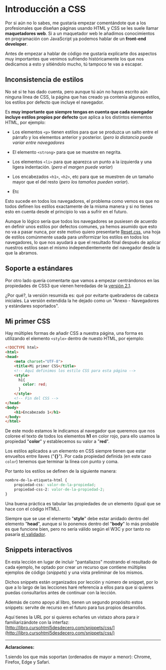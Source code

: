 # Introducción a CSS

Por si aún no lo sabes, me gustaría empezar comentándote que a los profesionales que diseñan páginas usando HTML y CSS se les suele llamar **maquetadores web**. Si a un maquetador web le añadimos conocimientos en programación con JavaScript ya podemos hablar de un **front-end developer**.

Antes de empezar a hablar de código me gustaría explicarte dos aspectos muy importantes que venimos sufriendo históricamente los que nos dedicamos a esto y sitiéndolo mucho, tú tampoco te vas a escapar.


## Inconsistencia de estilos
No sé si te has dado cuenta, pero aunque tú aún no hayas escrito aún ninguna línea de CSS, la página que has creado ya contenía algunos estilos, los estilos por defecto que incluye el navegador.

Es **muy importante que siempre tengas en cuenta que cada navegador incluye estilos propios por defecto** que aplica a los distintos elementos HTML, por ejemplo:

* Los elementos `<p>` tienen estilos para que se produzca un salto entre el párrafo y los elementos anterior y posterior. (*pero la distancia puede variar entre navegadores*

* El elemento `<strong>` para que se muestre en negrita.

* Los elementos `<li>` para que aparezca un punto a la izquierda y una ligera indentación. (*pero el margen puede variar*)

* Los encabezados `<h1>`, `<h2>`, etc para que se muestren de un tamaño mayor que el del resto (*pero los tamaños pueden variar*).
* Etc

Esto sucede en todos los navegadores, el problema como vemos es que no todos definen los estilos exactamente de la misma manera y si no tienes esto en cuenta desde el principio lo vas a sufrir en el futuro. 

Aunque lo lógico sería que todos los navegadores se pusiesen de acuerdo en definir unos estilos por defectos comunes, ya hemos asumido que esto no va a pasar nunca, por este motivo quiero presentarte [Reset.css](http://meyerweb.com/eric/tools/css/reset/), una hoja de estilos comúnmente usada para uniformizar los estilos en todos los navegadores, lo que nos ayudará a que el resultado final después de aplicar nuestros estilos sean el mismo independientemente del navegador desde la que la abramos.

## Soporte a estándares
Por otro lado quería comentarte que vamos a empezar centrándonos en las propiedades de CSS3 que vienen heredadas de la [versión 2.1](https://www.w3.org/TR/CSS21/). 

¿Por qué?, la versión resumida es: qué por evitarte quebraderos de cabeza iniciales. La versión extendida la he dejado como un "Anexo - Navegadores y estándares soportados".

## Mi primer CSS

Hay múltiples formas de añadir CSS a nuestra página, una forma es utilizando el elemento `<style>` dentro de nuesto HTML, por ejemplo:

```html
<!DOCTYPE html>
<html>
<head>
    <meta charset="UTF-8">
    <title>Mi primer CSS</title>
    <!-- Aquí definimos los estilo CSS para esta página -->
    <style>
      h1{
        color: red;
      }
    </style>
    <!-- Fin del CSS -->
</head>
<body>
    <h1>Encabezado 1</h1>
</body>
</html>
```

De este modo estamos le indicamos al navegador que queremos que nos coloree el texto de todos los elementos **h1** en color rojo, para ello usamos la propiedad "**color**" y establecemos su valor a "**red**".

Los estilos aplicados a un elemento en CSS siempre tienen que estar envueltos entre llaves \("**{}**"\). Por cada propiedad definida \(en este caso `color`\) tenemos que terminar la línea con punto y coma.

Por tanto los estilos se definen de la siguiente manera:
```css
nombre-de-la-etiqueta-html {
    propiedad-css: valor-de-la-propiedad;
    propiedad-css-2: valor-de-la-propiedad-2;
}
```

Una buena práctica es tabular las propiedades de un elemento (igual que se hace con el código HTML).

Siempre que se use el elemento "**style**" debe estar anidado dentro del elemento "**head**", aunque si lo ponemos dentro del "**body**" lo más probable es que funcione bien, pero no sería válido según el W3C y por tanto no pasaría [el validador](https://validator.w3.org/nu/#textarea).

## Snippets interactivos

En esta lección en lugar de incluir "pantallazos" mostrando el resultado de cada ejemplo, he optado por crear un recurso que contiene múltiples ejemplos de código (*snippets*) y una vista preliminar de los mismos. 

Dichos snippets están organizados por lección y número de snippet, por lo que a lo largo de las lecciones haré referencia a ellos para que si quieres puedas consultarlos antes de continuar con la lección.

Además de como apoyo al libro, tienen un segundo propósito estos snippets: servite de recurso en el futuro para tus propios desarrollos.

Aquí tienes la URL por si quieres echarles un vistazo ahora para ir familiarizándote con la interfaz: [http://libro.cursohtml5desdecero.com/snippets/css/](http://libro.cursohtml5desdecero.com/snippets/css/)

<hr>



**Aclaraciones:**<br>



1.siendo los que más soportan (ordenados de mayor a menor): Chrome, Firefox, Edge y Safari.
